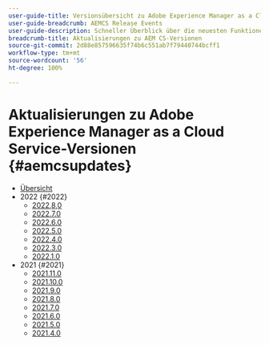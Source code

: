 ```yaml
---
user-guide-title: Versionsübersicht zu Adobe Experience Manager as a Cloud Service
user-guide-breadcrumb: AEMCS Release Events
user-guide-description: Schneller Überblick über die neuesten Funktionen in Adobe Experience Manager as a Cloud Service
breadcrumb-title: Aktualisierungen zu AEM CS-Versionen
source-git-commit: 2d88e857596635f74b6c551ab7f79440744bcff1
workflow-type: tm+mt
source-wordcount: '56'
ht-degree: 100%

---
```



# Aktualisierungen zu Adobe Experience Manager as a Cloud Service-Versionen {#aemcsupdates}

+ [Übersicht](overview.md)
+ 2022 {#2022}
   + [2022,8,0](./2022/2022-8-0.md)
   + [2022.7.0](./2022/2022-7-0.md)
   + [2022.6.0](./2022/2022-6-0.md)
   + [2022.5.0](./2022/2022-5-0.md)
   + [2022.4.0](./2022/2022-4-0.md)
   + [2022.3.0](./2022/2022-3-0.md)
   + [2022.1.0](./2022/2022-1-0.md)
+ 2021 {#2021}
   + [2021.11.0](./2021/2021-11-0.md)
   + [2021.10.0](./2021/2021-10-0.md)
   + [2021.9.0](./2021/2021-9-0.md)
   + [2021.8.0](./2021/2021-8-0.md)
   + [2021.7.0](./2021/2021-7-0.md)
   + [2021.6.0](./2021/2021-6-0.md)
   + [2021.5.0](./2021/2021-5-0.md)
   + [2021.4.0](./2021/2021-4-0.md)
